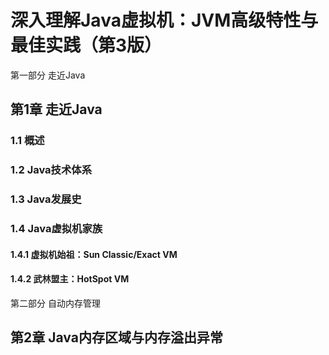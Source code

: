 # 深入理解Java虚拟机：JVM高级特性与最佳实践（第3版） #

第一部分 走近Java

## 第1章 走近Java ##

### 1.1 概述 ###

### 1.2 Java技术体系 ###

### 1.3 Java发展史 ###

### 1.4 Java虚拟机家族 ###

#### 1.4.1 虚拟机始祖：Sun Classic/Exact VM ####

#### 1.4.2 武林盟主：HotSpot VM ####

第二部分 自动内存管理

## 第2章 Java内存区域与内存溢出异常 ##





